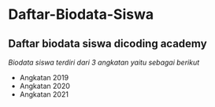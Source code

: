 Daftar-Biodata-Siswa
==
Daftar biodata siswa dicoding academy
--
*Biodata siswa terdiri dari 3 angkatan yaitu sebagai berikut*
- Angkatan 2019
- Angkatan 2020
- Angkatan 2021
